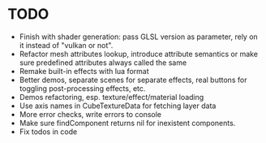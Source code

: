 # TODO

* Finish with shader generation: pass GLSL version as parameter, rely on it instead of "vulkan or not".
* Refactor mesh attributes lookup, introduce attribute semantics or make sure predefined attributes always called the same
* Remake built-in effects with lua format
* Better demos, separate scenes for separate effects, real buttons for toggling post-processing effects, etc.
* Demos refactoring, esp. texture/effect/material loading
* Use axis names in CubeTextureData for fetching layer data
* More error checks, write errors to console
* Make sure findComponent returns nil for inexistent components.
* Fix todos in code